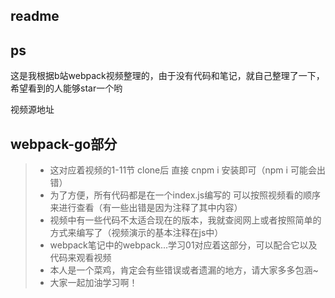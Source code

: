 ## readme

## ps

这是我根据b站webpack视频整理的，由于没有代码和笔记，就自己整理了一下，希望看到的人能够star一个哟

视频源地址 [](<https://www.bilibili.com/video/av51693431?from=search&seid=7706093844445764758>)

## webpack-go部分

> + 这对应着视频的1-11节 clone后 直接 cnpm i 安装即可（npm i 可能会出错）
> + 为了方便，所有代码都是在一个index.js编写的 可以按照视频看的顺序来进行查看（有一些出错是因为注释了其中内容）
> + 视频中有一些代码不太适合现在的版本，我就查阅网上或者按照简单的方式来编写了（视频演示的基本注释在js中）
> + webpack笔记中的webpack...学习01对应着这部分，可以配合它以及代码来观看视频
> + 本人是一个菜鸡，肯定会有些错误或者遗漏的地方，请大家多多包涵~
> + 大家一起加油学习啊！